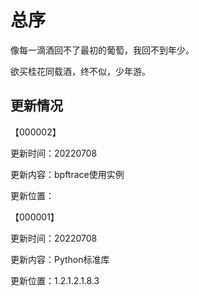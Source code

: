 # 总序





















像每一滴酒回不了最初的葡萄，我回不到年少。

欲买桂花同载酒，终不似，少年游。



## 更新情况

【000002】

更新时间：20220708

更新内容：bpftrace使用实例

更新位置：

【000001】

更新时间：20220708

更新内容：Python标准库

更新位置：1.2.1.2.1.8.3
